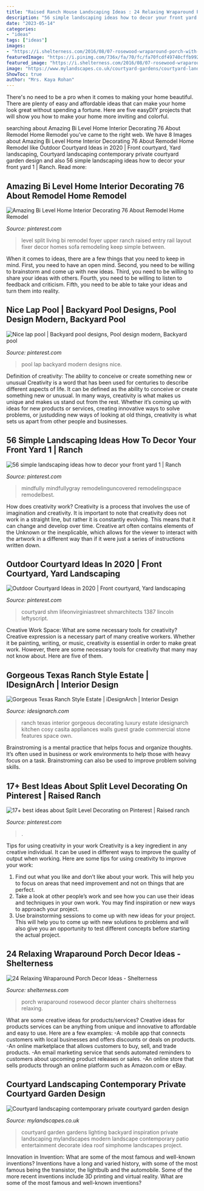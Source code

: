 ```yaml
---
title: "Raised Ranch House Landscaping Ideas : 24 Relaxing Wraparound Porch Decor Ideas"
description: "56 simple landscaping ideas how to decor your front yard 1"
date: "2023-05-14"
categories:
- "ideas"
tags: ["ideas"]
images:
- "https://i.shelterness.com/2016/08/07-rosewood-wraparound-porch-with-chairs-and-a-large-planter.jpg"
featuredImage: "https://i.pinimg.com/736x/fa/70/fc/fa70fcdf49740cffb9923245fc1a7110.jpg"
featured_image: "https://i.shelterness.com/2016/08/07-rosewood-wraparound-porch-with-chairs-and-a-large-planter.jpg"
image: "https://www.mylandscapes.co.uk/courtyard-gardens/courtyard-landscaping/private-courtyard-garden.jpg"
ShowToc: true
author: "Mrs. Kaya Rohan"
---
```



There's no need to be a pro when it comes to making your home beautiful. There are plenty of easy and affordable ideas that can make your home look great without spending a fortune. Here are five easyDIY projects that will show you how to make your home more inviting and colorful.

	

		
searching about Amazing Bi Level Home Interior Decorating 76 About Remodel Home Remodel you've came to the right web. We have 8 Images about Amazing Bi Level Home Interior Decorating 76 About Remodel Home Remodel like Outdoor Courtyard Ideas in 2020 | Front courtyard, Yard landscaping, Courtyard landscaping contemporary private courtyard garden design and also 56 simple landscaping ideas how to decor your front yard 1 | Ranch. Read more:
		
    
## Amazing Bi Level Home Interior Decorating 76 About Remodel Home Remodel

<img loading=lazy src="https://i.pinimg.com/736x/fa/70/fc/fa70fcdf49740cffb9923245fc1a7110.jpg" onerror="this.onerror=null;this.src='https://tse2.mm.bing.net/th?id=OIP.kOAW2Ebgn60ke2qv1PABbQHaFj&amp;pid=15.1';" alt="Amazing Bi Level Home Interior Decorating 76 About Remodel Home Remodel">

_Source: pinterest.com_

>level split living bi remodel foyer upper ranch raised entry rail layout fixer decor homes sofa remodeling keep simple between. 

	

When it comes to ideas, there are a few things that you need to keep in mind. First, you need to have an open mind. Second, you need to be willing to brainstorm and come up with new ideas. Third, you need to be willing to share your ideas with others. Fourth, you need to be willing to listen to feedback and criticism. Fifth, you need to be able to take your ideas and turn them into reality.

    
## Nice Lap Pool | Backyard Pool Designs, Pool Design Modern, Backyard Pool

<img loading=lazy src="https://i.pinimg.com/736x/da/69/c7/da69c7d33ed71049f0512582b7b1fe1a.jpg" onerror="this.onerror=null;this.src='https://tse4.mm.bing.net/th?id=OIP.Wly0rHI2l_EVshn8zvrF0gHaKw&amp;pid=15.1';" alt="Nice lap pool | Backyard pool designs, Pool design modern, Backyard pool">

_Source: pinterest.com_

>pool lap backyard modern designs nice. 

	

Definition of creativity: The ability to conceive or create something new or unusual
Creativity is a word that has been used for centuries to describe different aspects of life. It can be defined as the ability to conceive or create something new or unusual. In many ways, creativity is what makes us unique and makes us stand out from the rest. Whether it’s coming up with ideas for new products or services, creating innovative ways to solve problems, or justudding new ways of looking at old things, creativity is what sets us apart from other people and businesses.

    
## 56 Simple Landscaping Ideas How To Decor Your Front Yard 1 | Ranch

<img loading=lazy src="https://i.pinimg.com/736x/39/fd/47/39fd479a6ae62d826631d94232f83a4a.jpg" onerror="this.onerror=null;this.src='https://tse1.mm.bing.net/th?id=OIP.JCUPkf-3fzWyUVP86ar-oQHaHa&amp;pid=15.1';" alt="56 simple landscaping ideas how to decor your front yard 1 | Ranch">

_Source: pinterest.com_

>mindfully mindfullygray remodelinguncovered remodelingspace remodelbest. 

	

How does creativity work?
Creativity is a process that involves the use of imagination and creativity. It is important to note that creativity does not work in a straight line, but rather it is constantly evolving. This means that it can change and develop over time. Creative art often contains elements of the Unknown or the inexplicable, which allows for the viewer to interact with the artwork in a different way than if it were just a series of instructions written down.

    
## Outdoor Courtyard Ideas In 2020 | Front Courtyard, Yard Landscaping

<img loading=lazy src="https://i.pinimg.com/736x/fb/41/1c/fb411c370cab5624d94d4685abb06b04.jpg" onerror="this.onerror=null;this.src='https://tse3.mm.bing.net/th?id=OIP.OXW3Z23_y9kUgFThO59ntgHaJl&amp;pid=15.1';" alt="Outdoor Courtyard Ideas in 2020 | Front courtyard, Yard landscaping">

_Source: pinterest.com_

>courtyard shm lifeonvirginiastreet shmarchitects 1387 lincoln leftyscript. 

	

Creative Work Space: What are some necessary tools for creativity?
Creative expression is a necessary part of many creative workers. Whether it be painting, writing, or music, creativity is essential in order to make great work. However, there are some necessary tools for creativity that many may not know about. Here are five of them.

    
## Gorgeous Texas Ranch Style Estate | IDesignArch | Interior Design

<img loading=lazy src="https://www.idesignarch.com/wp-content/uploads/Luxury-Texas-Ranch-Style-Home_5.jpg" onerror="this.onerror=null;this.src='https://tse4.mm.bing.net/th?id=OIP.pJZMer6WvTaPYDBtGiFUXgHaJ4&amp;pid=15.1';" alt="Gorgeous Texas Ranch Style Estate | iDesignArch | Interior Design">

_Source: idesignarch.com_

>ranch texas interior gorgeous decorating luxury estate idesignarch kitchen cosy casita appliances walls guest grade commercial stone features space own. 

	

Brainstroming is a mental practice that helps focus and organize thoughts. It’s often used in business or work environments to help those with heavy focus on a task. Brainstroming can also be used to improve problem solving skills.

    
## 17+ Best Ideas About Split Level Decorating On Pinterest | Raised Ranch

<img loading=lazy src="https://i.pinimg.com/736x/1c/66/61/1c66611f23596490291ecbb9c8718701.jpg" onerror="this.onerror=null;this.src='https://tse3.mm.bing.net/th?id=OIP.Wssb7A7jxUsl-g2bHFYiFgHaJ4&amp;pid=15.1';" alt="17+ best ideas about Split Level Decorating on Pinterest | Raised ranch">

_Source: pinterest.com_

>. 

	

Tips for using creativity in your work
Creativity is a key ingredient in any creative individual. It can be used in different ways to improve the quality of output when working. Here are some tips for using creativity to improve your work: 
1. Find out what you like and don’t like about your work. This will help you to focus on areas that need improvement and not on things that are perfect. 
2. Take a look at other people’s work and see how you can use their ideas and techniques in your own work. You may find inspiration or new ways to approach your project. 
3. Use brainstorming sessions to come up with new ideas for your project. This will help you to come up with new solutions to problems and will also give you an opportunity to test different concepts before starting the actual project. 

    
## 24 Relaxing Wraparound Porch Decor Ideas - Shelterness

<img loading=lazy src="https://i.shelterness.com/2016/08/07-rosewood-wraparound-porch-with-chairs-and-a-large-planter.jpg" onerror="this.onerror=null;this.src='https://tse4.mm.bing.net/th?id=OIP._mR0OUx5VZ2cv4qIGeTNnAHaLH&amp;pid=15.1';" alt="24 Relaxing Wraparound Porch Decor Ideas - Shelterness">

_Source: shelterness.com_

>porch wraparound rosewood decor planter chairs shelterness relaxing. 

	

What are some creative ideas for products/services?
Creative ideas for products services can be anything from unique and innovative to affordable and easy to use. Here are a few examples: 
-A mobile app that connects customers with local businesses and offers discounts or deals on products. 
-An online marketplace that allows customers to buy, sell, and trade products. 
-An email marketing service that sends automated reminders to customers about upcoming product releases or sales. 
-An online store that sells products through an online platform such as Amazon.com or eBay.

    
## Courtyard Landscaping Contemporary Private Courtyard Garden Design

<img loading=lazy src="https://www.mylandscapes.co.uk/courtyard-gardens/courtyard-landscaping/private-courtyard-garden.jpg" onerror="this.onerror=null;this.src='https://tse2.mm.bing.net/th?id=OIP.YludYURuVaYiFlr1URUv6gHaEo&amp;pid=15.1';" alt="Courtyard landscaping contemporary private courtyard garden design">

_Source: mylandscapes.co.uk_

>courtyard garden gardens lighting backyard inspiration private landscaping mylandscapes modern landscape contemporary patio entertainment decorate idea roof simphome landscapes project. 

	

Innovation in Invention: What are some of the most famous and well-known inventions?
Inventions have a long and varied history, with some of the most famous being the transistor, the lightbulb and the automobile. Some of the more recent inventions include 3D printing and virtual reality. What are some of the most famous and well-known inventions?

